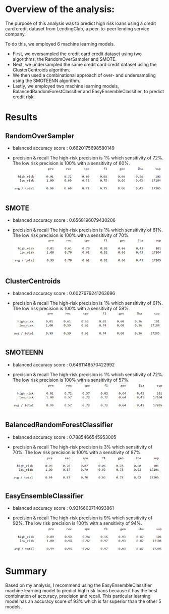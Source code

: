 

# Overview of the analysis: 

The purpose of this analysis was to predict high risk loans using a credit card credit dataset from LendingClub, a peer-to-peer lending service company.

To do this, we employed 6 machine learning models.  
- First, we oversampled the credit card credit dataset using two algorithms, the RandomOverSampler and SMOTE.
- Next, we undersampled the same credit card credit dataset using the ClusterCentroids algorithm.  
- We then used a combinational approach of over- and undersampling using the SMOTEENN algorithm.  
- Lastly, we employed two machine learning models, BalancedRandomForestClassifier and EasyEnsembleClassifier, to predict credit risk.  

# Results

## RandomOverSampler

-	balanced accuracy score : 
0.6620175698580149

-	precision & recall
The high-risk precision is 1% which sensitivity of 72%.  The low risk precision is 100% with a sensitivity of 60%.  
![Figure 1: RandomOverSampler]( https://github.com/AMHembrough/Credit_Risk_Analysis/blob/main/Fig1.PNG)

## SMOTE
-	balanced accuracy score : 
0.6568196079430206

-	precision & recall
The high-risk precision is 1% which sensitivity of 61%.  The low risk precision is 100% with a sensitivity of 70%.  
![Figure 2: SMOTE]( https://github.com/AMHembrough/Credit_Risk_Analysis/blob/main/Fig2.PNG)

## ClusterCentroids
-	balanced accuracy score : 
0.6027679241263696

-	precision & recall
The high-risk precision is 1% which sensitivity of 61%.  The low risk precision is 100% with a sensitivity of 59%.  
![Figure 3: ClusterCentroids]( https://github.com/AMHembrough/Credit_Risk_Analysis/blob/main/Fig3.PNG)

## SMOTEENN
-	balanced accuracy score : 
0.6461148570422992

-	precision & recall
The high-risk precision is 1% which sensitivity of 72%.  The low risk precision is 100% with a sensitivity of 57%.  
![Figure 4: SMOTEENN]( https://github.com/AMHembrough/Credit_Risk_Analysis/blob/main/Fig4.PNG)

## BalancedRandomForestClassifier
-	balanced accuracy score : 
0.7885466545953005

-	precision & recall
The high-risk precision is 3% which sensitivity of 70%.  The low risk precision is 100% with a sensitivity of 87%.  
![Figure 5: BalancedRandomForestClassifier]( https://github.com/AMHembrough/Credit_Risk_Analysis/blob/main/Fig5.PNG)

## EasyEnsembleClassifier
-	balanced accuracy score : 
0.9316600714093861

-	precision & recall
The high-risk precision is 9% which sensitivity of 92%.  The low risk precision is 100% with a sensitivity of 94%.  
![Figure 6: EasyEnsembleClassifier]( https://github.com/AMHembrough/Credit_Risk_Analysis/blob/main/Fig6.PNG)

# Summary
Based on my analysis, I recommend using the EasyEnsembleClassifier machine learning model to predict high risk loans because it has the best combination of accuracy, precision and recall.  This particular learning model has an accuracy score of 93% which is far superior than the other 5 models.  

